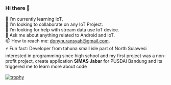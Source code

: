 ### Hi there 👋
🌱 I’m currently learning IoT.<br>
👯 I’m looking to collaborate on any IoT Project.<br> 
🤔 I’m looking for help with stream data use IoT device.<br>
💬 Ask me about anything related to Android and IoT.<br>
📫 How to reach me: donynuransyah@gmail.com.<br>
⚡  Fun fact: Developer from tahuna small isle part of North Sulawesi interested in programming since high school and my first project was a non-profit project, create application <b>SIMAS Jabar</b> for PUSDAI Bandung and its triggered me to learn more about code<br><br>
[![trophy](https://github-profile-trophy.vercel.app/?username=kadaluarsa)](https://github.com/ryo-ma/github-profile-trophy)

